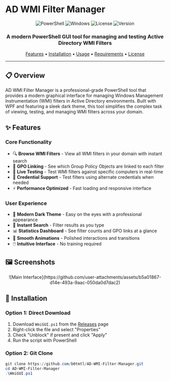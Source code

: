 # AD WMI Filter Manager

<div align="center">

![PowerShell](https://img.shields.io/badge/PowerShell-%235391FE.svg?style=for-the-badge&logo=powershell&logoColor=white)
![Windows](https://img.shields.io/badge/Windows-0078D6?style=for-the-badge&logo=windows&logoColor=white)
![License](https://img.shields.io/badge/License-Custom%20Non--Commercial-yellow.svg?style=for-the-badge)
![Version](https://img.shields.io/badge/Version-3.1-blue.svg?style=for-the-badge)

<h3>A modern PowerShell GUI tool for managing and testing Active Directory WMI Filters</h3>

[Features](#features) • [Installation](#installation) • [Usage](#usage) • [Requirements](#requirements) • [License](#license)

</div>

---

## 📋 Overview

AD WMI Filter Manager is a professional-grade PowerShell tool that provides a modern graphical interface for managing Windows Management Instrumentation (WMI) filters in Active Directory environments. Built with WPF and featuring a sleek dark theme, this tool simplifies the complex task of viewing, testing, and managing WMI filters across your domain.

## ✨ Features

### Core Functionality
- 🔍 **Browse WMI Filters** - View all WMI filters in your domain with instant search
- 🔗 **GPO Linking** - See which Group Policy Objects are linked to each filter
- 🧪 **Live Testing** - Test WMI filters against specific computers in real-time
- 🔐 **Credential Support** - Test filters using alternate credentials when needed
- ⚡ **Performance Optimized** - Fast loading and responsive interface

### User Experience
- 🎨 **Modern Dark Theme** - Easy on the eyes with a professional appearance
- 🔎 **Instant Search** - Filter results as you type
- 📊 **Statistics Dashboard** - See filter counts and GPO links at a glance
- 💫 **Smooth Animations** - Polished interactions and transitions
- 🖱️ **Intuitive Interface** - No training required

## 🖼️ Screenshots

<div align="center">
![Main Interface](https://github.com/user-attachments/assets/b5a01867-d14e-493a-9aac-050da0d7dac2)
</div>

## 🚀 Installation

### Option 1: Direct Download
1. Download `WmiGUI.ps1` from the [Releases](https://github.com/YOUR-USERNAME/AD-WMI-Filter-Manager/releases) page
2. Right-click the file and select "Properties"
3. Check "Unblock" if present and click "Apply"
4. Run the script with PowerShell

### Option 2: Git Clone
```powershell
git clone https://github.com/b0tmtl/AD-WMI-Filter-Manager.git
cd AD-WMI-Filter-Manager
.\WmiGUI.ps1
